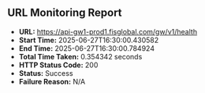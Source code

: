 ## URL Monitoring Report

- **URL:** https://api-gw1-prod1.fisglobal.com/gw/v1/health
- **Start Time:** 2025-06-27T16:30:00.430582
- **End Time:** 2025-06-27T16:30:00.784924
- **Total Time Taken:** 0.354342 seconds
- **HTTP Status Code:** 200
- **Status:** Success
- **Failure Reason:** N/A
